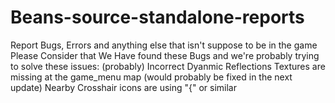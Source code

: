 # Beans-source-standalone-reports
Report Bugs, Errors and anything else that isn't suppose to be in the game
Please Consider that We Have found these Bugs and we're probably trying to solve these issues:
(probably) Incorrect Dyanmic Reflections 
Textures are missing at the game_menu map (would probably be fixed in the next update)
Nearby Crosshair icons are using "{" or similar
